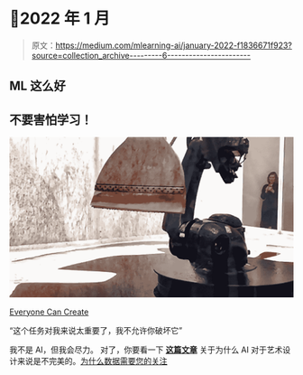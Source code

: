 # 🔵2022 年 1 月

> 原文：<https://medium.com/mlearning-ai/january-2022-f1836671f923?source=collection_archive---------6----------------------->

## ML 这么好

## 不要害怕学习！

![](img/06765e1b3732c134edc07780495f109e.png)

[Everyone Can Create](/data-driven-fiction/everyone-can-create-8270ecf1f379)

“这个任务对我来说太重要了，我不允许你破坏它”

我不是 AI，但我会尽力。
对了，你要看一下 [**这篇文章**](/mlearning-ai/why-data-requires-your-care-3f633f64e966) 关于为什么 AI 对于艺术设计来说是不完美的。[为什么数据需要您的关注](/mlearning-ai/why-data-requires-your-care-3f633f64e966)